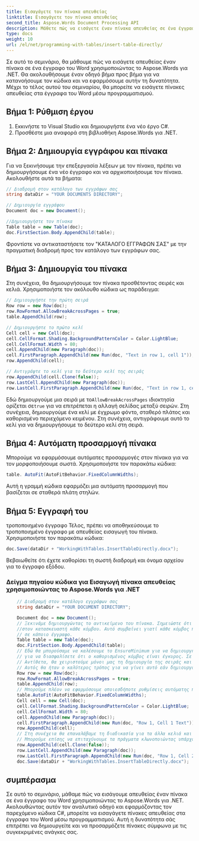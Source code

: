 ```yaml
---
title: Εισαγάγετε τον πίνακα απευθείας
linktitle: Εισαγάγετε τον πίνακα απευθείας
second_title: Aspose.Words Document Processing API
description: Μάθετε πώς να εισάγετε έναν πίνακα απευθείας σε ένα έγγραφο του Word με το Aspose.Words για .NET.
type: docs
weight: 10
url: /el/net/programming-with-tables/insert-table-directly/
---
```


Σε αυτό το σεμινάριο, θα μάθουμε πώς να εισάγετε απευθείας έναν πίνακα σε ένα έγγραφο του Word χρησιμοποιώντας το Aspose.Words για .NET. Θα ακολουθήσουμε έναν οδηγό βήμα προς βήμα για να κατανοήσουμε τον κώδικα και να εφαρμόσουμε αυτήν τη δυνατότητα. Μέχρι το τέλος αυτού του σεμιναρίου, θα μπορείτε να εισάγετε πίνακες απευθείας στα έγγραφα του Word μέσω προγραμματισμού.

## Βήμα 1: Ρύθμιση έργου
1. Εκκινήστε το Visual Studio και δημιουργήστε ένα νέο έργο C#.
2. Προσθέστε μια αναφορά στη βιβλιοθήκη Aspose.Words για .NET.

## Βήμα 2: Δημιουργία εγγράφου και πίνακα
Για να ξεκινήσουμε την επεξεργασία λέξεων με τον πίνακα, πρέπει να δημιουργήσουμε ένα νέο έγγραφο και να αρχικοποιήσουμε τον πίνακα. Ακολουθήστε αυτά τα βήματα:

```csharp
// Διαδρομή στον κατάλογο των εγγράφων σας
string dataDir = "YOUR DOCUMENTS DIRECTORY";

// Δημιουργία εγγράφου
Document doc = new Document();

//Δημιουργήστε τον πίνακα
Table table = new Table(doc);
doc.FirstSection.Body.AppendChild(table);
```

Φροντίστε να αντικαταστήσετε τον "ΚΑΤΑΛΟΓΟ ΕΓΓΡΑΦΩΝ ΣΑΣ" με την πραγματική διαδρομή προς τον κατάλογο των εγγράφων σας.

## Βήμα 3: Δημιουργία του πίνακα
Στη συνέχεια, θα δημιουργήσουμε τον πίνακα προσθέτοντας σειρές και κελιά. Χρησιμοποιήστε τον ακόλουθο κώδικα ως παράδειγμα:

```csharp
// Δημιουργήστε την πρώτη σειρά
Row row = new Row(doc);
row.RowFormat.AllowBreakAcrossPages = true;
table.AppendChild(row);

// Δημιουργήστε το πρώτο κελί
Cell cell = new Cell(doc);
cell.CellFormat.Shading.BackgroundPatternColor = Color.LightBlue;
cell.CellFormat.Width = 80;
cell.AppendChild(new Paragraph(doc));
cell.FirstParagraph.AppendChild(new Run(doc, "Text in row 1, cell 1"));
row.AppendChild(cell);

// Αντιγράψτε το κελί για το δεύτερο κελί της σειράς
row.AppendChild(cell.Clone(false));
row.LastCell.AppendChild(new Paragraph(doc));
row.LastCell.FirstParagraph.AppendChild(new Run(doc, "Text in row 1, cell 2"));
```

 Εδώ δημιουργούμε μια σειρά με το`AllowBreakAcrossPages` ιδιοκτησία ορίζεται σε`true` για να επιτρέπεται η αλλαγή σελίδας μεταξύ σειρών. Στη συνέχεια, δημιουργούμε ένα κελί με έγχρωμο φόντο, σταθερό πλάτος και καθορισμένο περιεχόμενο κειμένου. Στη συνέχεια, αντιγράφουμε αυτό το κελί για να δημιουργήσουμε το δεύτερο κελί στη σειρά.

## Βήμα 4: Αυτόματη προσαρμογή πίνακα
Μπορούμε να εφαρμόσουμε αυτόματες προσαρμογές στον πίνακα για να τον μορφοποιήσουμε σωστά. Χρησιμοποιήστε τον παρακάτω κώδικα:

```csharp
table. AutoFit(AutoFitBehavior.FixedColumnWidths);
```

Αυτή η γραμμή κώδικα εφαρμόζει μια αυτόματη προσαρμογή που βασίζεται σε σταθερά πλάτη στηλών.

## Βήμα 5: Εγγραφή του

  τροποποιημένο έγγραφο
Τέλος, πρέπει να αποθηκεύσουμε το τροποποιημένο έγγραφο με απευθείας εισαγωγή του πίνακα. Χρησιμοποιήστε τον παρακάτω κώδικα:

```csharp
doc.Save(dataDir + "WorkingWithTables.InsertTableDirectly.docx");
```

Βεβαιωθείτε ότι έχετε καθορίσει τη σωστή διαδρομή και όνομα αρχείου για το έγγραφο εξόδου.

### Δείγμα πηγαίου κώδικα για Εισαγωγή πίνακα απευθείας χρησιμοποιώντας το Aspose.Words για .NET 

```csharp
	// Διαδρομή στον κατάλογο εγγράφων σας
	string dataDir = "YOUR DOCUMENT DIRECTORY";

	Document doc = new Document();
	// Ξεκινάμε δημιουργώντας το αντικείμενο του πίνακα. Σημειώστε ότι πρέπει να περάσουμε το αντικείμενο εγγράφου
	//στον κατασκευαστή κάθε κόμβου. Αυτό συμβαίνει γιατί κάθε κόμβος που δημιουργούμε πρέπει να ανήκει
	// σε κάποιο έγγραφο.
	Table table = new Table(doc);
	doc.FirstSection.Body.AppendChild(table);
	// Εδώ θα μπορούσαμε να καλέσουμε το EnsureMinimum για να δημιουργήσουμε τις σειρές και τα κελιά για εμάς. Αυτή η μέθοδος χρησιμοποιείται
	// για να διασφαλίσετε ότι ο καθορισμένος κόμβος είναι έγκυρος. Σε αυτήν την περίπτωση, ένας έγκυρος πίνακας θα πρέπει να έχει τουλάχιστον μία γραμμή και ένα κελί.
	// Αντίθετα, θα χειριστούμε μόνοι μας τη δημιουργία της σειράς και του πίνακα.
	// Αυτός θα ήταν ο καλύτερος τρόπος για να γίνει αυτό εάν δημιουργούσαμε έναν πίνακα μέσα σε έναν αλγόριθμο.
	Row row = new Row(doc);
	row.RowFormat.AllowBreakAcrossPages = true;
	table.AppendChild(row);
	// Μπορούμε πλέον να εφαρμόσουμε οποιεσδήποτε ρυθμίσεις αυτόματης προσαρμογής.
	table.AutoFit(AutoFitBehavior.FixedColumnWidths);
	Cell cell = new Cell(doc);
	cell.CellFormat.Shading.BackgroundPatternColor = Color.LightBlue;
	cell.CellFormat.Width = 80;
	cell.AppendChild(new Paragraph(doc));
	cell.FirstParagraph.AppendChild(new Run(doc, "Row 1, Cell 1 Text"));
	row.AppendChild(cell);
	// Στη συνέχεια θα επαναλάβαμε τη διαδικασία για τα άλλα κελιά και σειρές του πίνακα.
	// Μπορούμε επίσης να επιταχύνουμε τα πράγματα κλωνοποιώντας υπάρχοντα κελιά και σειρές.
	row.AppendChild(cell.Clone(false));
	row.LastCell.AppendChild(new Paragraph(doc));
	row.LastCell.FirstParagraph.AppendChild(new Run(doc, "Row 1, Cell 2 Text"));
	doc.Save(dataDir + "WorkingWithTables.InsertTableDirectly.docx");
```

## συμπέρασμα
Σε αυτό το σεμινάριο, μάθαμε πώς να εισάγουμε απευθείας έναν πίνακα σε ένα έγγραφο του Word χρησιμοποιώντας το Aspose.Words για .NET. Ακολουθώντας αυτόν τον αναλυτικό οδηγό και εφαρμόζοντας τον παρεχόμενο κώδικα C#, μπορείτε να εισαγάγετε πίνακες απευθείας στα έγγραφα του Word μέσω προγραμματισμού. Αυτή η δυνατότητα σάς επιτρέπει να δημιουργείτε και να προσαρμόζετε πίνακες σύμφωνα με τις συγκεκριμένες ανάγκες σας.